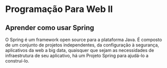 # Programação Para Web II

## Aprender como usar Spring 

<p>
  O Spring é um framework open source para a plataforma Java. É composto de um conjunto de projetos independentes, da configuração à segurança, aplicativos da web a big data, quaisquer que sejam as necessidades de infraestrutura de seu aplicativo, há um Projeto Spring para ajudá-lo a construí-lo.
</p>
